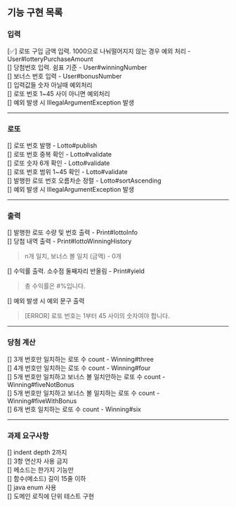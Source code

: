 ## 기능 구현 목록

### 입력
[✅] 로또 구입 금액 입력. 1000으로 나눠떨어지지 않는 경우 예외 처리 - User#lotteryPurchaseAmount<br>
[] 당첨번호 입력. 쉼표 기준 - User#winningNumber<br>
[] 보너스 번호 입력 - User#bonusNumber <br>
[] 입력값들 숫자 아닐때 예외처리 <br>
[] 로또 번호 1~45 사이 아니면 예외처리 <br>
[] 예외 발생 시 IllegalArgumentException 발생<br>
<hr>

### 로또
[] 로또 번호 발행 - Lotto#publish <br>
[] 로또 번호 중복 확인 - Lotto#validate<br>
[] 로또 숫자 6개 확인 - Lotto#validate<br>
[] 로또 번호 범위 1~45 확인 - Lotto#validate<br>
[] 발행한 로또 번호 오름차순 정렬 - Lotto#sortAscending<br>
[] 예외 발생 시 IllegalArgumentException 발생 <br>

<hr>

### 출력 
[] 발행한 로또 수량 및 번호 출력 - Print#lottoInfo <br>
[] 당첨 내역 출력 - Print#lottoWinningHistory<br>
>n개 일치, 보너스 볼 일치 (금액) - 0개<br>
>
[] 수익률 출력. 소수점 둘째자리 반올림 - Print#yield<br>
> 총 수익률은 #%입니다.<br>
> 
[] 예외 발생 시 예외 문구 출력 <br>
> [ERROR] 로또 번호는 1부터 45 사이의 숫자여야 합니다.

 
<hr>

### 당첨 계산
[] 3개 번호만 일치하는 로또 수 count - Winning#three <br>
[] 4개 번호만 일치하는 로또 수 count - Winning#four <br>
[] 5개 번호만 일치하고 보너스 볼 일치안하는 로또 수 count - Winning#fiveNotBonus <br>
[] 5개 번호만 일치하고 보너스 볼 일치하는 로또 수 count - Winning#fiveWithBonus <br>
[] 6개 번호 일치하는 로또 수 count - Winning#six <br>

<hr>

### 과제 요구사항 
[] indent depth 2까지<br>
[] 3항 연산자 사용 금지<br>
[] 메소드는 한가지 기능만<br>
[] 함수(메소드) 길이 15줄 이하<br>
[] java enum 사용<br>
[] 도메인 로직에 단위 테스트 구현




